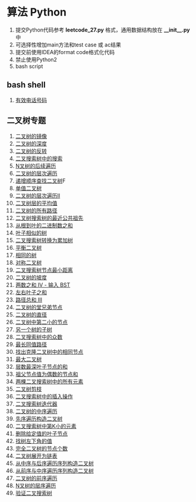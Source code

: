 # 算法 Python

1. 提交Python代码参考 **leetcode_27.py** 格式，通用数据结构放在 **\_\_init\_\_.py** 中
2. 可选择性增加main方法和test case 或 ac结果
3. 提交前使用IDEA的format code格式化代码
4. 禁止使用Python2
5. bash script

## bash shell

1. [有效电话号码](./solution/tree/leetcode_193_.sh)
 
## 二叉树专题

1.  [二叉树的镜像](./solution/tree/leetcode_27_.py)
2.  [二叉树的深度](./solution/tree/leetcode_55_.py)
3.  [二叉树的反转](./solution/tree/leetcode_226_.py)
4.  [二叉搜索树中的搜索](./solution/tree/leetcode_700_.py)
5.  [N叉树的后续遍历](./solution/tree/leetcode_590_.py)
6.  [二叉树的层次遍历](./solution/tree/leetcode_32_.py)
7.  [递增顺序查找二叉树](./solution/tree/leetcode_897_.py)F
8.  [单值二叉树](./solution/tree/leetcode_965_.py)
9.  [二叉树的层次遍历II](./solution/tree/leetcode_107_.py)
10. [二叉树层的平均值](./solution/tree/leetcode_637_.py)
11. [二叉树的所有路径](./solution/tree/leetcode_257_.py)
12. [二叉树搜索树的最近公共祖先](./solution/tree/leetcode_235_.py)
13. [从根到叶的二进制数之和](./solution/tree/leetcode_1022_.py)
14. [叶子相似的树](./solution/tree/leetcode_872_.py)
15. [二叉搜索树转换为累加树](./solution/tree/leetcode_538_.py)
16. [平衡二叉树](./solution/tree/leetcode_110_.py)
17. [相同的树](./solution/tree/leetcode_100_.py)
18. [对称二叉树](./solution/tree/leetcode_101_.py)
19. [二叉搜索树节点最小距离](./solution/tree/leetcode_783_.py)
20. [二叉树的坡度](./solution/tree/leetcode_563_.py)
21. [ 两数之和 IV - 输入 BST](./solution/tree/leetcode_653_.py)
22. [左右叶子之和](./solution/tree/leetcode_404_.py)
23. [路径总和 III](./solution/tree/leetcode_437_.py)
24. [二叉树的堂兄弟节点](./solution/tree/leetcode_993_.py)
25. [二叉树的直径](./solution/tree/leetcode_543_.py)
26. [二叉树中第二小的节点](./solution/tree/leetcode_671_.py)
27. [另一个树的子树](./solution/tree/leetcode_572_.py)
28. [二叉搜索树中的众数](./solution/tree/leetcode_501_.py)
29. [最长同值路径](./solution/tree/leetcode_687_.py)
30. [找出克隆二叉树中的相同节点](./solution/tree/leetcode_1379_.py)
31. [最大二叉树](./solution/tree/leetcode_654_.py)
32. [层数最深叶子节点的和](./solution/tree/leetcode_1302_.py)
33. [祖父节点值为偶数的节点和](./solution/tree/leetcode_1315_.py)
34. [两棵二叉搜索树中的所有元素](./solution/tree/leetcode_1305_.py)
35. [二叉树剪枝](./solution/tree/leetcode_814_.py)
36. [二叉搜索树中的插入操作](./solution/tree/leetcode_701_.py)
37. [二叉搜索树迭代器](./solution/tree/leetcode_173_.py)
38. [二叉树的中序遍历](./solution/tree/leetcode_94_.py)
39. [先序遍历构造二叉树](./solution/tree/leetcode_1008_.py)
40. [二叉搜索树中第K小的元素](./solution/tree/leetcode_230_.py)
41. [删除给定值的叶子节点](./solution/tree/leetcode_1325_.py)
42. [找树左下角的值](./solution/tree/leetcode_513_.py)
43. [完全二叉树的节点个数](./solution/tree/leetcode_222_.py)
44. [二叉树展开为链表](./solution/tree/leetcode_114_.py)
45. [从中序与后序遍历序列构造二叉树](./solution/tree/leetcode_106_.py)
46. [从前序与中序遍历序列构造二叉树](./solution/tree/leetcode_105_.py)
47. [二叉树的前序遍历](./solution/tree/leetcode_144_.py)
48. [N叉树的层序遍历](./solution/tree/leetcode_429_.py)
49. [验证二叉搜索树](./solution/tree/leetcode_98_.py)





